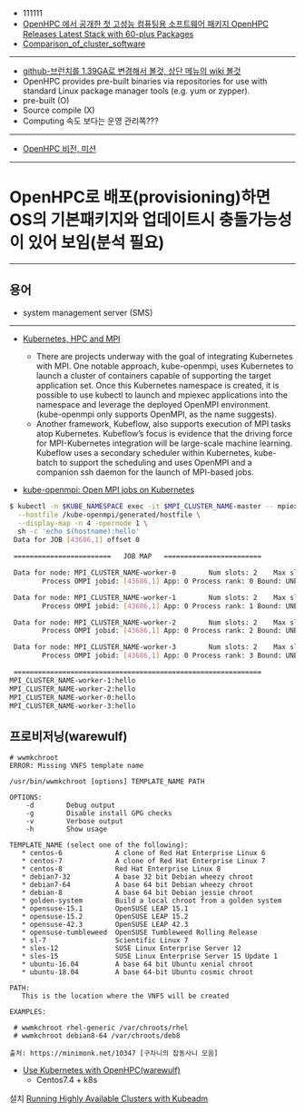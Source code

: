 - 111111
- [OpenHPC 에서 공개한 첫 고성능 컴퓨팅용 소프트웨어 패키지 OpenHPC Releases Latest Stack with 60-plus Packages](https://scienceon.kisti.re.kr/srch/selectPORSrchTrend.do?cn=GTB2016000426)
- [Comparison_of_cluster_software](https://en.wikipedia.org/wiki/Comparison_of_cluster_software)
---
- [github-브런치를 1.39GA로 변경해서 볼것, 상단 메뉴의 wiki 볼것](https://github.com/openhpc/ohpc)
- OpenHPC provides pre-built binaries via repositories for use with standard Linux package manager tools (e.g. yum or zypper).
- pre-built (O)
- Source compile (X)
- Computing 속도 보다는 운영 관리쪽???
---
- [OpenHPC 비전, 미션](https://openhpc.community/about-us/vision/)

---
# OpenHPC로 배포(provisioning)하면 OS의 기본패키지와 업데이트시 충돌가능성이 있어 보임(분석 필요)

---
## 용어

- system management server (SMS)

---
- [Kubernetes, HPC and MPI](https://www.stackhpc.com/k8s-mpi.html)

    - There are projects underway with the goal of integrating Kubernetes with MPI. One notable approach, kube-openmpi, uses Kubernetes to launch a cluster of containers capable of supporting the target application set. Once this Kubernetes namespace is created, it is possible to use kubectl to launch and mpiexec applications into the namespace and leverage the deployed OpenMPI environment. (kube-openmpi only supports OpenMPI, as the name suggests).
    - Another framework, Kubeflow, also supports execution of MPI tasks atop Kubernetes. Kubeflow’s focus is evidence that the driving force for MPI-Kubernetes integration will be large-scale machine learning. Kubeflow uses a secondary scheduler within Kubernetes, kube-batch to support the scheduling and uses OpenMPI and a companion ssh daemon for the launch of MPI-based jobs.

- [kube-openmpi: Open MPI jobs on Kubernetes](https://github.com/everpeace/kube-openmpi)

```sh
$ kubectl -n $KUBE_NAMESPACE exec -it $MPI_CLUSTER_NAME-master -- mpiexec --allow-run-as-root \
  --hostfile /kube-openmpi/generated/hostfile \
  --display-map -n 4 -npernode 1 \
  sh -c 'echo $(hostname):hello'
 Data for JOB [43686,1] offset 0

 ========================   JOB MAP   ========================

 Data for node: MPI_CLUSTER_NAME-worker-0        Num slots: 2    Max slots: 0    Num procs: 1
        Process OMPI jobid: [43686,1] App: 0 Process rank: 0 Bound: UNBOUND

 Data for node: MPI_CLUSTER_NAME-worker-1        Num slots: 2    Max slots: 0    Num procs: 1
        Process OMPI jobid: [43686,1] App: 0 Process rank: 1 Bound: UNBOUND

 Data for node: MPI_CLUSTER_NAME-worker-2        Num slots: 2    Max slots: 0    Num procs: 1
        Process OMPI jobid: [43686,1] App: 0 Process rank: 2 Bound: UNBOUND

 Data for node: MPI_CLUSTER_NAME-worker-3        Num slots: 2    Max slots: 0    Num procs: 1
        Process OMPI jobid: [43686,1] App: 0 Process rank: 3 Bound: UNBOUND

 =============================================================
MPI_CLUSTER_NAME-worker-1:hello
MPI_CLUSTER_NAME-worker-2:hello
MPI_CLUSTER_NAME-worker-0:hello
MPI_CLUSTER_NAME-worker-3:hello
```


## 프로비저닝(warewulf)

```
# wwmkchroot
ERROR: Missing VNFS template name

/usr/bin/wwmkchroot [options] TEMPLATE_NAME PATH

OPTIONS:
    -d        Debug output
    -g        Disable install GPG checks
    -v        Verbose output
    -h        Show usage

TEMPLATE_NAME (select one of the following):
   * centos-6             A clone of Red Hat Enterprise Linux 6
   * centos-7             A clone of Red Hat Enterprise Linux 7
   * centos-8             Red Hat Enterprise Linux 8
   * debian7-32           A base 32 bit Debian wheezy chroot
   * debian7-64           A base 64 bit Debian wheezy chroot
   * debian-8             A base 64 bit Debian jessie chroot
   * golden-system        Build a local chroot from a golden system
   * opensuse-15.1        OpenSUSE LEAP 15.1
   * opensuse-15.2        OpenSUSE LEAP 15.2
   * opensuse-42.3        OpenSUSE LEAP 42.3
   * opensuse-tumbleweed  OpenSUSE Tumbleweed Rolling Release
   * sl-7                 Scientific Linux 7
   * sles-12              SUSE Linux Enterprise Server 12
   * sles-15              SUSE Linux Enterprise Server 15 Update 1
   * ubuntu-16.04         A base 64 bit Ubuntu xenial chroot
   * ubuntu-18.04         A base 64-bit Ubuntu cosmic chroot

PATH:
   This is the location where the VNFS will be created

EXAMPLES:

 # wwmkchroot rhel-generic /var/chroots/rhel
 # wwmkchroot debian8-64 /var/chroots/deb8

출처: https://minimonk.net/10347 [구차니의 잡동사니 모음]
```


- [Use Kubernetes with OpenHPC(warewulf)](http://ami-gs.github.io/openhpc/kubernetes/2018/02/05/openHPC-w-k8s.html)
    - Centos7.4 + k8s

설치
[Running Highly Available Clusters with Kubeadm](https://www.weave.works/blog/running-highly-available-clusters-with-kubeadm)
